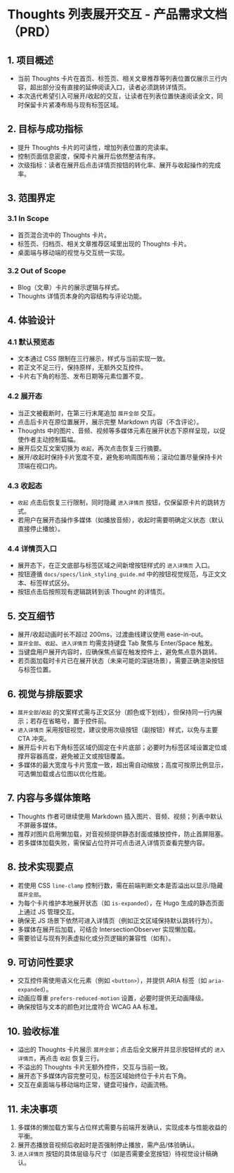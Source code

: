 # Thoughts 列表展开交互 - 产品需求文档（PRD）

## 1. 项目概述
- 当前 Thoughts 卡片在首页、标签页、相关文章推荐等列表位置仅展示三行内容，超出部分没有直接的延伸阅读入口，读者必须跳转详情页。
- 本次迭代希望引入可展开/收起的交互，让读者在列表位置快速阅读全文，同时保留卡片紧凑布局与现有标签区域。

## 2. 目标与成功指标
- 提升 Thoughts 卡片的可读性，增加列表位置的完读率。
- 控制页面信息密度，保障卡片展开后依然整洁有序。
- 次级指标：读者在展开后点击详情页按钮的转化率、展开与收起操作的完成率。

## 3. 范围界定
### 3.1 In Scope
- 首页混合流中的 Thoughts 卡片。
- 标签页、归档页、相关文章推荐区域里出现的 Thoughts 卡片。
- 桌面端与移动端的视觉与交互统一实现。

### 3.2 Out of Scope
- Blog（文章）卡片的展示逻辑与样式。
- Thoughts 详情页本身的内容结构与评论功能。

## 4. 体验设计
### 4.1 默认预览态
- 文本通过 CSS 限制在三行展示，样式与当前实现一致。
- 若正文不足三行，保持原样，无额外交互控件。
- 卡片右下角的标签、发布日期等元素位置不变。

### 4.2 展开态
- 当正文被截断时，在第三行末尾追加 `展开全部` 交互。
- 点击后卡片在原位置展开，展示完整 Markdown 内容（不含评论）。
- Thoughts 中的图片、音频、视频等多媒体元素在展开状态下原样呈现，以促使作者主动控制篇幅。
- 展开后交互文案切换为 `收起`，再次点击恢复三行摘要。
- 展开/收起时保持卡片宽度不变，避免影响周围布局；滚动位置尽量保持卡片顶端在视口内。

### 4.3 收起态
- `收起` 点击后恢复三行限制，同时隐藏 `进入详情页` 按钮，仅保留原卡片的跳转方式。
- 若用户在展开态操作多媒体（如播放音频），收起时需要明确定义状态（默认直接停止播放）。

### 4.4 详情页入口
- 展开态下，在正文底部与标签区域之间新增按钮样式的 `进入详情页` 入口。
- 按钮遵循 `docs/specs/link_styling_guide.md` 中的按钮视觉规范，与正文文本、标签样式区分。
- 按钮点击后按照现有逻辑跳转到该 Thought 的详情页。

## 5. 交互细节
- 展开/收起动画时长不超过 200ms，过渡曲线建议使用 ease-in-out。
- `展开全部`、`收起`、`进入详情页` 均需支持键盘 Tab 聚焦与 Enter/Space 触发。
- 当键盘用户展开内容时，应确保焦点留在触发控件上，避免焦点意外跳转。
- 若页面加载时卡片已在展开状态（未来可能的深链场景），需要正确渲染按钮与标签位置。

## 6. 视觉与排版要求
- `展开全部`/`收起` 的文案样式需与正文区分（颜色或下划线），但保持同一行内展示；若存在省略号，置于控件前。
- `进入详情页` 采用按钮视觉，建议使用次级按钮（副按钮）样式，以免与主要 CTA 冲突。
- 展开后卡片右下角标签区域仍固定在卡片底部；必要时为标签区域设置定位或撑开容器高度，避免被正文或按钮覆盖。
- 多媒体的最大宽度与卡片宽度一致，超出需自动缩放；高度可按原比例显示，可选懒加载或占位图以优化性能。

## 7. 内容与多媒体策略
- Thoughts 作者可继续使用 Markdown 插入图片、音频、视频；列表中默认不屏蔽多媒体。
- 推荐对图片启用懒加载，对音视频提供静态封面或播放控件，防止首屏阻塞。
- 若多媒体加载失败，需保留占位符并可点击进入详情页查看完整内容。

## 8. 技术实现要点
- 若使用 CSS `line-clamp` 控制行数，需在前端判断文本是否溢出以显示/隐藏 `展开全部`。
- 为每个卡片维护本地展开状态（如 `is-expanded`），在 Hugo 生成的静态页面上通过 JS 管理交互。
- 确保无 JS 场景下依然可进入详情页（例如正文区域保持默认跳转行为）。
- 多媒体在展开后加载，可结合 IntersectionObserver 实现懒加载。
- 需要验证与现有列表虚拟化或分页逻辑的兼容性（如有）。

## 9. 可访问性要求
- 交互控件需使用语义化元素（例如 `<button>`），并提供 ARIA 标签（如 `aria-expanded`）。
- 动画应尊重 `prefers-reduced-motion` 设置，必要时提供无动画降级。
- 确保按钮与文本的颜色对比度符合 WCAG AA 标准。

## 10. 验收标准
- 溢出的 Thoughts 卡片展示 `展开全部`；点击后全文展开并显示按钮样式的 `进入详情页`，再点击 `收起` 恢复三行。
- 不溢出的 Thoughts 卡片无额外控件，交互与当前一致。
- 展开态下多媒体内容完整可见，标签区域始终位于卡片右下角。
- 交互在桌面端与移动端均正常，键盘可操作，动画流畅。

## 11. 未决事项
1. 多媒体的懒加载方案与占位样式需要与前端开发确认，实现成本与性能收益的平衡。
2. 展开态播放音视频后收起时是否强制停止播放，需产品/体验确认。
3. `进入详情页` 按钮的具体层级与尺寸（如是否需要全宽按钮）待视觉设计稿确认。
